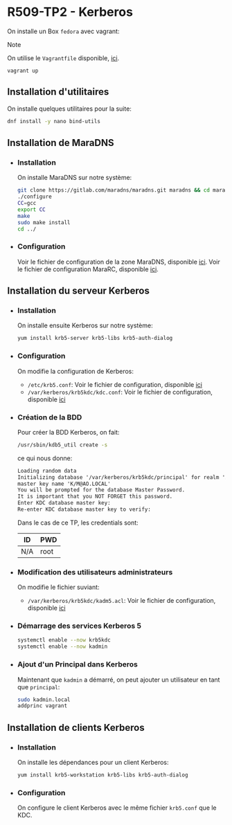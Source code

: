 # R509-TP2 - Kerberos

On installe un Box `fedora` avec vagrant:

> [!NOTE]
> On utilise le `Vagrantfile` disponible, [ici](./src/Vagrantfile).

```
vagrant up
```

## Installation d'utilitaires

On installe quelques utilitaires pour la suite:

```sh
dnf install -y nano bind-utils
```

## Installation de MaraDNS

- ### Installation

    On installe MaraDNS sur notre système:

    ```sh
    git clone https://gitlab.com/maradns/maradns.git maradns && cd maradns
    ./configure
    CC=gcc
    export CC
    make
    sudo make install
    cd ../
    ```

- ### Configuration

    Voir le fichier de configuration de la zone MaraDNS, disponible [ici](./src/db.ao.local).
    Voir le fichier de configuration MaraRC, disponible [ici](./src/mararc).

## Installation du serveur Kerberos


- ### Installation

    On installe ensuite Kerberos sur notre système:

    ```sh
    yum install krb5-server krb5-libs krb5-auth-dialog
    ```

- ### Configuration

    On modifie la configuration de Kerberos:

    - `/etc/krb5.conf`: Voir le fichier de configuration, disponible [ici](./src/krb5.conf)
    - `/var/kerberos/krb5kdc/kdc.conf`: Voir le fichier de configuration, disponible [ici](./src/kdc.conf)

- ### Création de la BDD

    Pour créer la BDD Kerberos, on fait:

    ```sh
    /usr/sbin/kdb5_util create -s
    ```

    ce qui nous donne:

    ```txt
    Loading random data
    Initializing database '/var/kerberos/krb5kdc/principal' for realm 'AO.LOCAL',
    master key name 'K/M@AO.LOCAL'
    You will be prompted for the database Master Password.
    It is important that you NOT FORGET this password.
    Enter KDC database master key: 
    Re-enter KDC database master key to verify: 
    ```

    Dans le cas de ce TP, les credentials sont:

    | ID  | PWD  |
    |-----|------|
    | N/A | root |

- ### Modification des utilisateurs administrateurs

    On modifie le fichier suviant:

    - `/var/kerberos/krb5kdc/kadm5.acl`: Voir le fichier de configuration, disponible [ici](./src/kadm5.acl)

- ### Démarrage des services Kerberos 5

  ```sh
  systemctl enable --now krb5kdc
  systemctl enable --now kadmin
  ```

- ### Ajout d'un Principal dans Kerberos

    Maintenant que `kadmin` a démarré, on peut ajouter un utilisateur en tant que `principal`:

    ```sh
    sudo kadmin.local
    addprinc vagrant
    ```


## Installation de clients Kerberos

- ### Installation

    On installe les dépendances pour un client Kerberos:

    ```sh
    yum install krb5-workstation krb5-libs krb5-auth-dialog
    ```

- ### Configuration

    On configure le client Kerberos avec le même fichier `krb5.conf` que le KDC.

